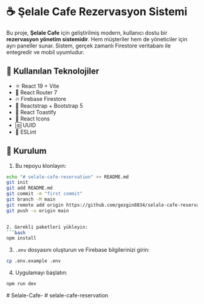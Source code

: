 # ☕ Şelale Cafe Rezervasyon Sistemi

Bu proje, **Şelale Cafe** için geliştirilmiş modern, kullanıcı dostu bir **rezervasyon yönetim sistemidir**. Hem müşteriler hem de yöneticiler için ayrı paneller sunar. Sistem, gerçek zamanlı Firestore veritabanı ile entegredir ve mobil uyumludur.

## 🚀 Kullanılan Teknolojiler

- ⚛️ React 19 + Vite
- 🔀 React Router 7
- 🔥 Firebase Firestore
- 🎨 Reactstrap + Bootstrap 5
- 🔔 React Toastify
- 🎯 React Icons
- 🆔 UUID
- 🧹 ESLint

## 🔧 Kurulum

1. Bu repoyu klonlayın:
```bash
echo "# selale-cafe-reservation" >> README.md
git init
git add README.md
git commit -m "first commit"
git branch -M main
git remote add origin https://github.com/gezgin8834/selale-cafe-reservation.git
git push -u origin main


2. Gerekli paketleri yükleyin:
```bash
npm install
```

3. `.env` dosyasını oluşturun ve Firebase bilgilerinizi girin:
```bash
cp .env.example .env
```

4. Uygulamayı başlatın:
```bash
npm run dev
```


#   S e l a l e - C a f e - 
 
 #   s e l a l e - c a f e - r e s e r v a t i o n  
 